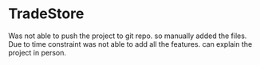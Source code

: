 # TradeStore

Was not able to push the project to git repo. so manually added the files.
Due to time constraint was not able to add all the features. can explain the project in person.
